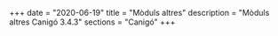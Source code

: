 +++
date        = "2020-06-19"
title       = "Mòduls altres"
description = "Mòduls altres Canigó 3.4.3"
sections    = "Canigó"
+++
